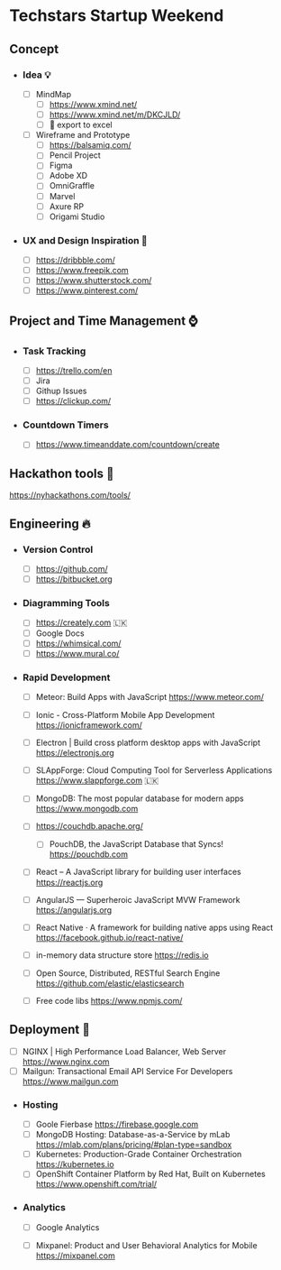 # Techstars Startup Weekend 


## Concept
* ### Idea  :bulb:
  - [ ] MindMap
    - [ ] https://www.xmind.net/
    - [ ] https://www.xmind.net/m/DKCJLD/
    - [ ]  :key: export to excel 
  - [ ] Wireframe and Prototype
    - [ ] https://balsamiq.com/
    - [ ] Pencil Project
    - [ ] Figma
    - [ ] Adobe XD
    - [ ] OmniGraffle
    - [ ] Marvel
    - [ ] Axure RP
    - [ ] Origami Studio

* ### UX and Design Inspiration  :high_heel:
  - [ ] https://dribbble.com/
  - [ ] https://www.freepik.com
  - [ ] https://www.shutterstock.com/
  - [ ] https://www.pinterest.com/

## Project and Time Management  :watch:

* ### Task Tracking
  - [ ] https://trello.com/en
  - [ ] Jira
  - [ ] Githup Issues
  - [ ] https://clickup.com/
  
*  ### Countdown Timers

    - [ ] https://www.timeanddate.com/countdown/create
    
## Hackathon tools :knife:
https://nyhackathons.com/tools/
    
## Engineering  :fire:

* ### Version Control
  - [ ] https://github.com/
  - [ ] https://bitbucket.org
  
* ### Diagramming Tools
  - [ ] https://creately.com 🇱🇰
  - [ ] Google Docs
  - [ ] https://whimsical.com/
  - [ ] https://www.mural.co/
  
* ### Rapid Development
  - [ ] Meteor: Build Apps with JavaScript https://www.meteor.com/
  - [ ] Ionic - Cross-Platform Mobile App Development https://ionicframework.com/ 
  - [ ] Electron | Build cross platform desktop apps with JavaScript https://electronjs.org
  - [ ] SLAppForge: Cloud Computing Tool for Serverless Applications https://www.slappforge.com 🇱🇰
  - [ ] MongoDB: The most popular database for modern apps https://www.mongodb.com
  - [ ] https://couchdb.apache.org/
    - [ ] PouchDB, the JavaScript Database that Syncs!  https://pouchdb.com 
  - [ ] React – A JavaScript library for building user interfaces https://reactjs.org
  - [ ] AngularJS — Superheroic JavaScript MVW Framework https://angularjs.org
  - [ ] React Native · A framework for building native apps using React https://facebook.github.io/react-native/
  - [ ] in-memory data structure store https://redis.io
  - [ ] Open Source, Distributed, RESTful Search Engine https://github.com/elastic/elasticsearch
  - [ ] Free code libs https://www.npmjs.com/
    
  
## Deployment  :beers:

  - [ ] NGINX | High Performance Load Balancer, Web Server https://www.nginx.com
  - [ ] Mailgun: Transactional Email API Service For Developers https://www.mailgun.com
  
* ### Hosting
  - [ ] Goole Fierbase https://firebase.google.com  
  - [ ] MongoDB Hosting: Database-as-a-Service by mLab https://mlab.com/plans/pricing/#plan-type=sandbox
  - [ ] Kubernetes: Production-Grade Container Orchestration https://kubernetes.io
  - [ ] OpenShift Container Platform by Red Hat, Built on Kubernetes https://www.openshift.com/trial/
 
* ### Analytics
  - [ ] Google Analytics
  - [ ] Mixpanel: Product and User Behavioral Analytics for Mobile https://mixpanel.com
  
  
  
  
  
